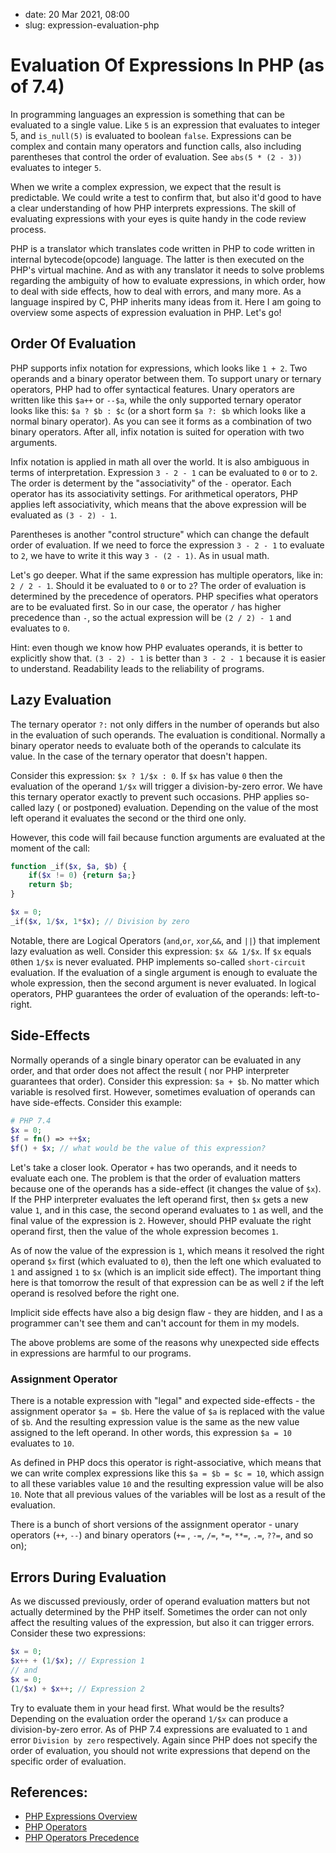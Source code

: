 - date: 20 Mar 2021, 08:00
- slug: expression-evaluation-php

# Evaluation Of Expressions In PHP (as of 7.4)

In programming languages an expression is something that can be evaluated to a single value. Like `5` is an expression
that evaluates to integer 5, and `is_null(5)` is evaluated to boolean `false`. Expressions can be complex and contain
many operators and function calls, also including parentheses that control the order of evaluation.
See `abs(5 * (2 - 3))` evaluates to integer `5`.

When we write a complex expression, we expect that the result is predictable. We could write a test to confirm that, but
also it'd good to have a clear understanding of how PHP interprets expressions. The skill of evaluating expressions with
your eyes is quite handy in the code review process.

PHP is a translator which translates code written in PHP to code written in internal bytecode(opcode) language. The
latter is then executed on the PHP's virtual machine. And as with any translator it needs to solve problems regarding
the ambiguity of how to evaluate expressions, in which order, how to deal with side effects, how to deal with errors,
and many more. As a language inspired by C, PHP inherits many ideas from it. Here I am going to overview some aspects of
expression evaluation in PHP. Let's go!

## Order Of Evaluation

PHP supports infix notation for expressions, which looks like `1 + 2`. Two operands and a binary operator between them.
To support unary or ternary operators, PHP had to offer syntactical features. Unary operators are written like
this `$a++` or `--$a`, while the only supported ternary operator looks like this: `$a ? $b : $c` (or a short
form `$a ?: $b` which looks like a normal binary operator). As you can see it forms as a combination of two binary
operators. After all, infix notation is suited for operation with two arguments.

Infix notation is applied in math all over the world. It is also ambiguous in terms of interpretation.
Expression `3 - 2 - 1` can be evaluated to `0` or to `2`. The order is determent by the "associativity" of the `-`
operator. Each operator has its associativity settings. For arithmetical operators, PHP applies left associativity,
which means that the above expression will be evaluated as `(3 - 2) - 1`.

Parentheses is another "control structure" which can change the default order of evaluation. If we need to force the
expression `3 - 2 - 1` to evaluate to `2`, we have to write it this way `3 - (2 - 1)`. As in usual math.

Let's go deeper. What if the same expression has multiple operators, like in: `2 / 2 - 1`. Should it be evaluated to `0`
or to `2`? The order of evaluation is determined by the precedence of operators. PHP specifies what operators are to be
evaluated first. So in our case, the operator `/` has higher precedence than `-`, so the actual expression will
be `(2 / 2) - 1` and evaluates to `0`.

Hint: even though we know how PHP evaluates operands, it is better to explicitly show that. `(3 - 2) - 1` is better
than `3 - 2 - 1` because it is easier to understand. Readability leads to the reliability of programs.

## Lazy Evaluation

The ternary operator `?:` not only differs in the number of operands but also in the evaluation of such operands. The
evaluation is conditional. Normally a binary operator needs to evaluate both of the operands to calculate its value. In
the case of the ternary operator that doesn't happen.

Consider this expression: `$x ? 1/$x : 0`. If `$x` has value `0` then the evaluation of the operand `1/$x` will trigger
a division-by-zero error. We have this ternary operator exactly to prevent such occasions. PHP applies so-called lazy (
or postponed) evaluation. Depending on the value of the most left operand it evaluates the second or the third one only.

However, this code will fail because function arguments are evaluated at the moment of the call:

```php
function _if($x, $a, $b) {
    if($x != 0) {return $a;}
    return $b;
}

$x = 0;
_if($x, 1/$x, 1*$x); // Division by zero
```

Notable, there are Logical Operators (`and`,`or`, `xor`,`&&`, and `||`) that implement lazy evaluation as well. Consider
this expression: `$x && 1/$x`. If `$x` equals `0`then `1/$x` is never evaluated. PHP implements
so-called `short-circuit` evaluation. If the evaluation of a single argument is enough to evaluate the whole expression,
then the second argument is never evaluated. In logical operators, PHP guarantees the order of evaluation of the
operands: left-to-right.

## Side-Effects

Normally operands of a single binary operator can be evaluated in any order, and that order does not affect the result (
nor PHP interpreter guarantees that order). Consider this expression: `$a + $b`. No matter which variable is resolved
first. However, sometimes evaluation of operands can have side-effects. Consider this example:

```php
# PHP 7.4
$x = 0;
$f = fn() => ++$x;
$f() + $x; // what would be the value of this expression?
```

Let's take a closer look. Operator `+` has two operands, and it needs to evaluate each one. The problem is that the
order of evaluation matters because one of the operands has a side-effect (it changes the value of `$x`). If the PHP
interpreter evaluates the left operand first, then `$x` gets a new value `1`, and in this case, the second operand
evaluates to `1` as well, and the final value of the expression is `2`. However, should PHP evaluate the right operand
first, then the value of the whole expression becomes `1`.

As of now the value of the expression is `1`, which means it resolved the right operand `$x` first (which evaluated
to `0`), then the left one which evaluated to `1` and assigned `1` to `$x` (which is an implicit side effect). The
important thing here is that tomorrow the result of that expression can be as well `2` if the left operand is resolved
before the right one.

Implicit side effects have also a big design flaw - they are hidden, and I as a programmer can't see them and can't
account for them in my models.

The above problems are some of the reasons why unexpected side effects in expressions are harmful to our programs.

### Assignment Operator

There is a notable expression with "legal" and expected side-effects - the assignment operator `$a = $b`. Here the value
of `$a` is replaced with the value of `$b`. And the resulting expression value is the same as the new value assigned to
the left operand. In other words, this expression `$a = 10` evaluates to `10`.

As defined in PHP docs this operator is right-associative, which means that we can write complex expressions like
this `$a = $b = $c = 10`, which assign to all these variables value `10` and the resulting expression value will be
also `10`. Note that all previous values of the variables will be lost as a result of the evaluation.

There is a bunch of short versions of the assignment operator - unary operators (`++`, `--`) and binary operators (`+=`
, `-=`, `/=`, `*=`, `**=`, `.=`, `??=`, and so on);

## Errors During Evaluation

As we discussed previously, order of operand evaluation matters but not actually determined by the PHP itself. Sometimes
the order can not only affect the resulting values of the expression, but also it can trigger errors. Consider these two
expressions:

```php
$x = 0;
$x++ + (1/$x); // Expression 1
// and 
$x = 0;
(1/$x) + $x++; // Expression 2
```

Try to evaluate them in your head first. What would be the results? Depending on the evaluation order the operand `1/$x`
can produce a division-by-zero error. As of PHP 7.4 expressions are evaluated to `1`
and error `Division by zero` respectively. Again since PHP does not specify the order of evaluation, you should not
write expressions that depend on the specific order of evaluation.

## References:

- [PHP Expressions Overview](https://www.php.net/manual/en/language.expressions.php)
- [PHP Operators](https://www.php.net/manual/en/language.operators.comparison.php)
- [PHP Operators Precedence](https://www.php.net/manual/en/language.operators.precedence.php)
